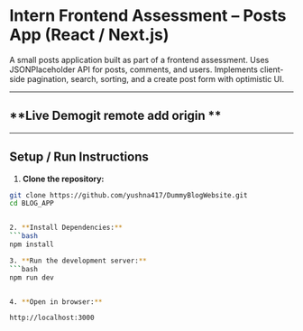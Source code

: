 # Intern Frontend Assessment – Posts App (React / Next.js)

A small posts application built as part of a frontend assessment. Uses JSONPlaceholder API for posts, comments, and users. Implements client-side pagination, search, sorting, and a create post form with optimistic UI.

---

## **Live Demogit remote add origin **


---

## **Setup / Run Instructions**

1. **Clone the repository:**
```bash
git clone https://github.com/yushna417/DummyBlogWebsite.git
cd BLOG_APP


2. **Install Dependencies:**
```bash
npm install

3. **Run the development server:**
```bash
npm run dev


4. **Open in browser:**

http://localhost:3000

  


